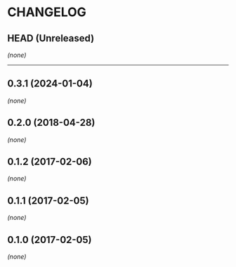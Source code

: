CHANGELOG
=========

## HEAD (Unreleased)
_(none)_

--------------------

## 0.3.1 (2024-01-04)
_(none)_

## 0.2.0 (2018-04-28)
_(none)_

## 0.1.2 (2017-02-06)
_(none)_

## 0.1.1 (2017-02-05)
_(none)_

## 0.1.0 (2017-02-05)
_(none)_

